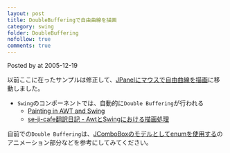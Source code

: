 ```yaml
---
layout: post
title: DoubleBufferingで自由曲線を描画
category: swing
folder: DoubleBuffering
nofollow: true
comments: true
---
```


Posted by [](http://terai.xrea.jp/.html) at 2005-12-19

以前ここに在ったサンプルは修正して、[JPanelにマウスで自由曲線を描画](http://terai.xrea.jp/Swing/PaintPanel.html)に移動しました。

- `Swing`のコンポーネントでは、自動的に`Double Buffering`が行われる
    - [Painting in AWT and Swing](http://www.oracle.com/technetwork/java/painting-140037.html)
    - [se-ji-cafe翻訳日記 - AwtとSwingにおける描画処理](http://d.hatena.ne.jp/se-ji-cafe/20070306/1173231679)

<!-- dummy comment line for breaking list -->

自前での`Double Buffering`は、[JComboBoxのモデルとしてenumを使用する](http://terai.xrea.jp/Swing/SortingAnimations.html)のアニメーション部分などを参考にしてみてください。

